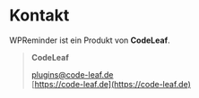 # Kontakt

WPReminder ist ein Produkt von **CodeLeaf**.

> **CodeLeaf**
>
> [plugins@code-leaf.de](mailto:plugins@code-leaf.de)\
> [https://code-leaf.de](https://code-leaf.de)
